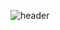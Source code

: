 ![header](https://capsule-render.vercel.app/api?type=venom&color=0:4e1c73,100:000000&height=300&section=header&text=Hello%20World,&fontSize=100&fontColor=a04bde&fontAlign=50&fontAlignY=45&desc=I'm%20Eva%20Lieve&descSize=40&descAlign=42&descAlignY=65&animation=scaleIn)

